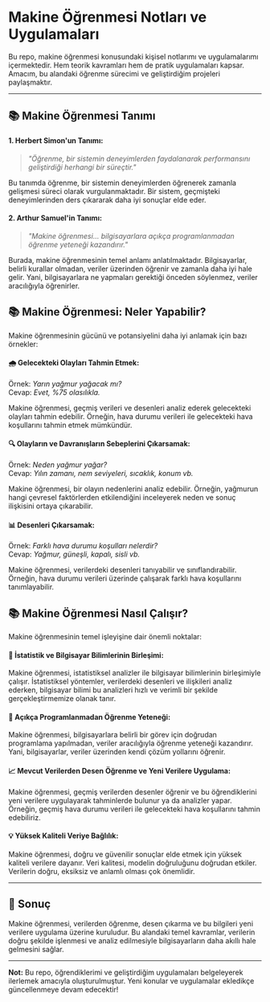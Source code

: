 # Makine Öğrenmesi Notları ve Uygulamaları

Bu repo, makine öğrenmesi konusundaki kişisel notlarımı ve uygulamalarımı içermektedir. Hem teorik kavramları hem de pratik uygulamaları kapsar. Amacım, bu alandaki öğrenme sürecimi ve geliştirdiğim projeleri paylaşmaktır.

---

## 📚 Makine Öğrenmesi Tanımı

#### 1. **Herbert Simon'un Tanımı:**
> *"Öğrenme, bir sistemin deneyimlerden faydalanarak performansını geliştirdiği herhangi bir süreçtir."*
 
Bu tanımda öğrenme, bir sistemin deneyimlerden öğrenerek zamanla gelişmesi süreci olarak vurgulanmaktadır. Bir sistem, geçmişteki deneyimlerinden ders çıkararak daha iyi sonuçlar elde eder.

#### 2. **Arthur Samuel'in Tanımı:**
> *"Makine öğrenmesi... bilgisayarlara açıkça programlanmadan öğrenme yeteneği kazandırır."*
  
Burada, makine öğrenmesinin temel anlamı anlatılmaktadır. Bilgisayarlar, belirli kurallar olmadan, veriler üzerinden öğrenir ve zamanla daha iyi hale gelir. Yani, bilgisayarlara ne yapmaları gerektiği önceden söylenmez, veriler aracılığıyla öğrenirler.

## 📚 **Makine Öğrenmesi: Neler Yapabilir?**

Makine öğrenmesinin gücünü ve potansiyelini daha iyi anlamak için bazı örnekler:

#### 🌧 **Gelecekteki Olayları Tahmin Etmek:**
Örnek: *Yarın yağmur yağacak mı?*  
Cevap: *Evet, %75 olasılıkla.*
 
Makine öğrenmesi, geçmiş verileri ve desenleri analiz ederek gelecekteki olayları tahmin edebilir. Örneğin, hava durumu verileri ile gelecekteki hava koşullarını tahmin etmek mümkündür.

#### 🔍 **Olayların ve Davranışların Sebeplerini Çıkarsamak:**
Örnek: *Neden yağmur yağar?*  
Cevap: *Yılın zamanı, nem seviyeleri, sıcaklık, konum vb.*

Makine öğrenmesi, bir olayın nedenlerini analiz edebilir. Örneğin, yağmurun hangi çevresel faktörlerden etkilendiğini inceleyerek neden ve sonuç ilişkisini ortaya çıkarabilir.

#### 📊 **Desenleri Çıkarsamak:**
Örnek: *Farklı hava durumu koşulları nelerdir?*  
Cevap: *Yağmur, güneşli, kapalı, sisli vb.*

Makine öğrenmesi, verilerdeki desenleri tanıyabilir ve sınıflandırabilir. Örneğin, hava durumu verileri üzerinde çalışarak farklı hava koşullarını tanımlayabilir.

## 📚 **Makine Öğrenmesi Nasıl Çalışır?**

Makine öğrenmesinin temel işleyişine dair önemli noktalar:

#### 🔗 **İstatistik ve Bilgisayar Bilimlerinin Birleşimi:**
Makine öğrenmesi, istatistiksel analizler ile bilgisayar bilimlerinin birleşimiyle çalışır. İstatistiksel yöntemler, verilerdeki desenleri ve ilişkileri analiz ederken, bilgisayar bilimi bu analizleri hızlı ve verimli bir şekilde gerçekleştirmemize olanak tanır.

#### 🤖 **Açıkça Programlanmadan Öğrenme Yeteneği:**
Makine öğrenmesi, bilgisayarlara belirli bir görev için doğrudan programlama yapılmadan, veriler aracılığıyla öğrenme yeteneği kazandırır. Yani, bilgisayarlar, veriler üzerinden kendi çözüm yollarını öğrenir.

#### 📈 **Mevcut Verilerden Desen Öğrenme ve Yeni Verilere Uygulama:**
Makine öğrenmesi, geçmiş verilerden desenler öğrenir ve bu öğrendiklerini yeni verilere uygulayarak tahminlerde bulunur ya da analizler yapar. Örneğin, geçmiş hava durumu verileri ile gelecekteki hava koşullarını tahmin edebiliriz.

#### 💡 **Yüksek Kaliteli Veriye Bağlılık:**
Makine öğrenmesi, doğru ve güvenilir sonuçlar elde etmek için yüksek kaliteli verilere dayanır. Veri kalitesi, modelin doğruluğunu doğrudan etkiler. Verilerin doğru, eksiksiz ve anlamlı olması çok önemlidir.

---

## 🚀 Sonuç

Makine öğrenmesi, verilerden öğrenme, desen çıkarma ve bu bilgileri yeni verilere uygulama üzerine kuruludur. Bu alandaki temel kavramlar, verilerin doğru şekilde işlenmesi ve analiz edilmesiyle bilgisayarların daha akıllı hale gelmesini sağlar.

---

**Not:** Bu repo, öğrendiklerimi ve geliştirdiğim uygulamaları belgeleyerek ilerlemek amacıyla oluşturulmuştur. Yeni konular ve uygulamalar ekledikçe güncellenmeye devam edecektir!

